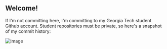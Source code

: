 ## Welcome!

If I'm not committing here, I'm committing to my Georgia Tech student Github account. Student repositories must be private, so here's a snapshot of my commit history:

![image](https://github.com/jayzerbeam/jayzerbeam/assets/9667667/99df1f39-424f-4289-b394-72f0afcc3d34)
